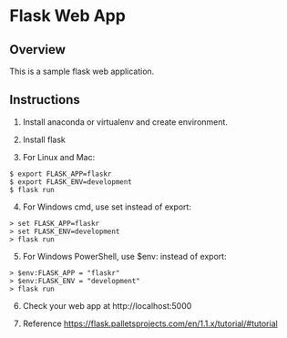 # Flask Web App

## Overview
This is a sample flask web application.

## Instructions
1. Install anaconda or virtualenv and create environment.
2. Install flask

3. For Linux and Mac:
```
$ export FLASK_APP=flaskr
$ export FLASK_ENV=development
$ flask run
```
4. For Windows cmd, use set instead of export:
```
> set FLASK_APP=flaskr
> set FLASK_ENV=development
> flask run
```

5. For Windows PowerShell, use $env: instead of export:
```
> $env:FLASK_APP = "flaskr"
> $env:FLASK_ENV = "development"
> flask run
```

6. Check your web app at http://localhost:5000

7. Reference
https://flask.palletsprojects.com/en/1.1.x/tutorial/#tutorial
